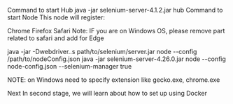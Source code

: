 Command to start Hub
java -jar selenium-server-4.1.2.jar hub
Command to start Node
This node will register:

Chrome
Firefox
Safari
Note: IF you are on Windows OS, please remove part related to safari and add for Edge

java -jar -Dwebdriver.<type>.<name>s path/to/selenium/server.jar node --config /path/to/nodeConfig.json
java -jar selenium-server-4.26.0.jar node --config node-config.json --selenium-manager true

NOTE: on Windows need to specify extension like gecko.exe, chrome.exe

Next
In second stage, we will learn about how to set up using Docker